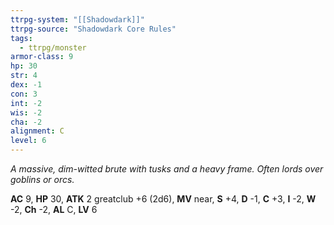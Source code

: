 ```yaml
---
ttrpg-system: "[[Shadowdark]]"
ttrpg-source: "Shadowdark Core Rules"
tags:
  - ttrpg/monster
armor-class: 9
hp: 30
str: 4
dex: -1
con: 3
int: -2
wis: -2
cha: -2
alignment: C
level: 6
---
```


_A massive, dim-witted brute with tusks and a heavy frame. Often lords over goblins or orcs._

**AC** 9, **HP** 30, **ATK** 2 greatclub +6 (2d6), **MV** near, **S** +4, **D** -1, **C** +3, **I** -2, **W** -2, **Ch** -2, **AL** C, **LV** 6



